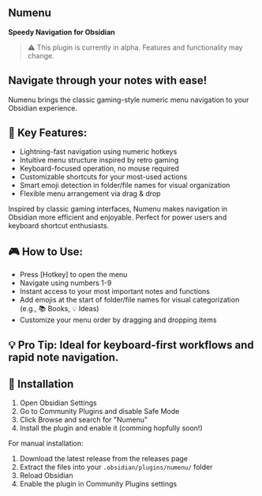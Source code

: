 ## Numenu
**Speedy Navigation for Obsidian**

> ⚠️ This plugin is currently in alpha. Features and functionality may change.

## Navigate through your notes with ease!
Numenu brings the classic gaming-style numeric menu navigation to your Obsidian experience.

## 🔑 Key Features:
- Lightning-fast navigation using numeric hotkeys
- Intuitive menu structure inspired by retro gaming
- Keyboard-focused operation, no mouse required
- Customizable shortcuts for your most-used actions
- Smart emoji detection in folder/file names for visual organization
- Flexible menu arrangement via drag & drop

Inspired by classic gaming interfaces, Numenu makes navigation in Obsidian more efficient and enjoyable. Perfect for power users and keyboard shortcut enthusiasts.

## 🎮 How to Use:
- Press [Hotkey] to open the menu
- Navigate using numbers 1-9
- Instant access to your most important notes and functions
- Add emojis at the start of folder/file names for visual categorization (e.g., 📚 Books, 💡 Ideas)
- Customize your menu order by dragging and dropping items

## 💡 Pro Tip: Ideal for keyboard-first workflows and rapid note navigation.

## 🔧 Installation

1. Open Obsidian Settings
2. Go to Community Plugins and disable Safe Mode
3. Click Browse and search for "Numenu"
4. Install the plugin and enable it (comming hopfully soon!)

For manual installation:
1. Download the latest release from the releases page
2. Extract the files into your `.obsidian/plugins/numenu/` folder
3. Reload Obsidian
4. Enable the plugin in Community Plugins settings